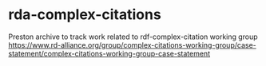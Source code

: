 # rda-complex-citations
Preston archive to track work related to rdf-complex-citation working group https://www.rd-alliance.org/group/complex-citations-working-group/case-statement/complex-citations-working-group-case-statement
